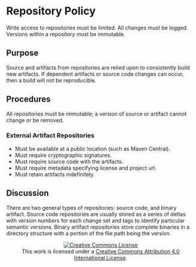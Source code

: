 # Repository Policy
Write access to repositories must be limited.  All changes must be logged.  Versions within a
repository must be immutable.

## Purpose
Source and artifacts from repositories are relied upon to consistently build new artifacts.  If dependent
artifacts or source code changes can occur, then a build will not be reproducible.

## Procedures
All repositories must be immutable; a version of source or artifact cannot change or be removed.

### External Artifact Repositories
- Must be available at a public location (such as Maven Central).
- Must require cryptographic signatures.
- Must require source code with the artifacts.
- Must require metadata specifying license and project url.
- Must retain artifacts indefinitely.

## Discussion
There are two general types of repositories: source code, and binary artifact.  Source code repositories
are usually stored as a series of deltas with version numbers for each change set and tags to identify
particular semantic versions.  Binary artifact repositories store complete binaries in a directory
structure with a portion of the file path being the version.

<p align="center">
  <a rel="license" href="http://creativecommons.org/licenses/by/4.0/"><img alt="Creative Commons License" style="border-width:0" src="https://i.creativecommons.org/l/by/4.0/88x31.png"/></a>
  <br />
  This work is licensed under a <a rel="license" href="http://creativecommons.org/licenses/by/4.0/">Creative Commons Attribution 4.0 International License</a>.
</p>
